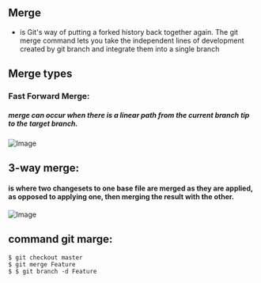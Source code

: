 ## Merge
* is Git's way of putting a forked history back together again. The git merge command lets you take the independent lines of development created by git branch and integrate them into a single branch


## Merge types

### Fast Forward Merge:
##### merge can occur when there is a linear path from the current branch tip to the target branch. 

![Image](https://www.delftstack.com/img/Git/fastforward%20merge.jpg?ezimgfmt=rs:372x331/rscb5/ngcb5/notWebP)

## 3-way merge:
#### is where two changesets to one base file are merged as they are applied, as opposed to applying one, then merging the result with the other.

![Image](https://www.w3docs.com/uploads/media/default/0001/03/e0f0e9e14db945c07e1fc0f3b2460ac19e0f738f.png)

## command git marge:
```
$ git checkout master
$ git merge Feature
$ $ git branch -d Feature
```


